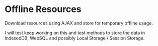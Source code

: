 Offline Resources
=================

Download resources using AJAX and store for temporary offline usage.

I will test keep working on this and test methods to store the data in IndexedDB, WebSQL and possibly Local Storage / Session Storage.
